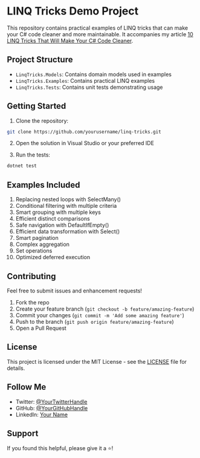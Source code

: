 # LINQ Tricks Demo Project

This repository contains practical examples of LINQ tricks that can make your C# code cleaner and more maintainable. It accompanies my article [10 LINQ Tricks That Will Make Your C# Code Cleaner](your-blog-url-here).

## Project Structure

- `LinqTricks.Models`: Contains domain models used in examples
- `LinqTricks.Examples`: Contains practical LINQ examples
- `LinqTricks.Tests`: Contains unit tests demonstrating usage

## Getting Started

1. Clone the repository:
```bash
git clone https://github.com/yourusername/linq-tricks.git
```

2. Open the solution in Visual Studio or your preferred IDE

3. Run the tests:
```bash
dotnet test
```

## Examples Included

1. Replacing nested loops with SelectMany()
2. Conditional filtering with multiple criteria
3. Smart grouping with multiple keys
4. Efficient distinct comparisons
5. Safe navigation with DefaultIfEmpty()
6. Efficient data transformation with Select()
7. Smart pagination
8. Complex aggregation
9. Set operations
10. Optimized deferred execution

## Contributing

Feel free to submit issues and enhancement requests!

1. Fork the repo
2. Create your feature branch (`git checkout -b feature/amazing-feature`)
3. Commit your changes (`git commit -m 'Add some amazing feature'`)
4. Push to the branch (`git push origin feature/amazing-feature`)
5. Open a Pull Request

## License

This project is licensed under the MIT License - see the [LICENSE](LICENSE) file for details.

## Follow Me

- Twitter: [@YourTwitterHandle](https://twitter.com/YourTwitterHandle)
- GitHub: [@YourGitHubHandle](https://github.com/YourGitHubHandle)
- LinkedIn: [Your Name](https://linkedin.com/in/yourprofile)

## Support

If you found this helpful, please give it a ⭐️!